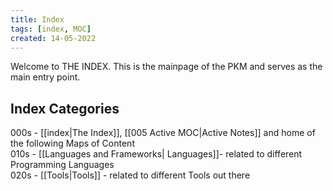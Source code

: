 ```yaml
---
title: Index
tags: [index, MOC]
created: 14-05-2022
---
```

Welcome to THE INDEX. This is the mainpage of the PKM and serves as the main entry point.

## Index Categories

000s - [[index|The Index]], [[005 Active MOC|Active Notes]] and home of the following Maps of Content  
010s - [[Languages and Frameworks| Languages]]- related to different Programming Languages  
020s - [[Tools|Tools]] - related to different Tools out there  

